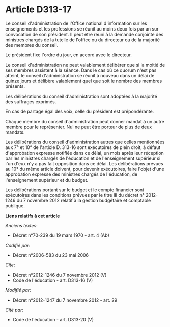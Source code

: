 # Article D313-17

Le conseil d'administration de l'Office national d'information sur les enseignements et les professions se réunit au moins
deux fois par an sur convocation de son président. Il peut être réuni à la demande conjointe des ministres chargés de la
tutelle de l'office ou du directeur ou de la majorité des membres du conseil. 

Le président fixe l'ordre du jour, en accord avec le directeur. 

Le conseil d'administration ne peut valablement délibérer que si la moitié de ses membres assistent à la séance. Dans le cas
où ce quorum n'est pas atteint, le conseil d'administration se réunit à nouveau dans un délai de quinze jours et délibère
valablement quel que soit le nombre des membres présents. 

Les délibérations du conseil d'administration sont adoptées à la majorité des suffrages exprimés. 

En cas de partage égal des voix, celle du président est prépondérante. 

Chaque membre du conseil d'administration peut donner mandat à un autre membre pour le représenter. Nul ne peut être porteur
de plus de deux mandats. 

Les délibérations du conseil d'administration autres que celles mentionnées aux 7° et 10° de l'article D. 313-16 sont
exécutoires de plein droit, à défaut d'approbation expresse notifiée dans ce délai, un mois après leur réception par les
ministres chargés de l'éducation et de l'enseignement supérieur si l'un d'eux n'y a pas fait opposition dans ce délai. Les
délibérations prévues au 10° du même article doivent, pour devenir exécutoires, faire l'objet d'une approbation expresse des
ministres chargés de l'éducation, de l'enseignement supérieur et du budget. 

Les délibérations portant sur le budget et le compte financier sont exécutoires dans les conditions prévues par le titre III
du décret n° 2012-1246 du 7 novembre 2012 relatif à la gestion budgétaire et comptable publique.

**Liens relatifs à cet article**

_Anciens textes_:

  - Décret n°70-239 du 19 mars 1970 - art. 4 (Ab)

_Codifié par_:

  - Décret n°2006-583 du 23 mai 2006

_Cite_:

  - Décret n°2012-1246 du 7 novembre 2012 (V)
  - Code de l'éducation - art. D313-16 (V)

_Modifié par_:

  - Décret n°2012-1247 du 7 novembre 2012 - art. 29

_Cité par_:

  - Code de l'éducation - art. D313-20 (V)
